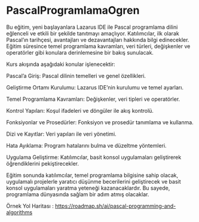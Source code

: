 # PascalProgramlamaOgren

Bu eğitim, yeni başlayanlara Lazarus IDE ile Pascal programlama dilini eğlenceli ve etkili bir şekilde tanıtmayı amaçlıyor. 
Katılımcılar, ilk olarak Pascal’ın tarihçesi, avantajları ve dezavantajları hakkında bilgi edinecekler.
Eğitim süresince temel programlama kavramları, veri türleri, değişkenler ve operatörler gibi konulara derinlemesine bir bakış sunulacak.

Kurs akışında aşağıdaki konular işlenecektir:

Pascal’a Giriş:
Pascal dilinin temelleri ve genel özellikleri.

Geliştirme Ortamı Kurulumu: 
Lazarus IDE’nin kurulumu ve temel ayarları.

Temel Programlama Kavramları:
Değişkenler, veri tipleri ve operatörler.

Kontrol Yapıları: 
Koşul ifadeleri ve döngüler ile akış kontrolü.

Fonksiyonlar ve Prosedürler:
Fonksiyon ve prosedür tanımlama ve kullanma.

Dizi ve Kayıtlar: 
Veri yapıları ile veri yönetimi.

Hata Ayıklama:
Program hatalarını bulma ve düzeltme yöntemleri.

Uygulama Geliştirme: 
Katılımcılar, basit konsol uygulamaları geliştirerek öğrendiklerini pekiştirecekler.

Eğitim sonunda katılımcılar,
temel programlama bilgisine sahip olacak, uygulamalı projelerle yaratıcı düşünme becerilerini 
geliştirecek ve basit konsol uygulamaları yaratma yeteneği kazanacaklardır. Bu sayede, programlama dünyasında sağlam bir adım atmış olacaklar.

Örnek Yol Haritası : https://roadmap.sh/ai/pascal-programming-and-algorithms

